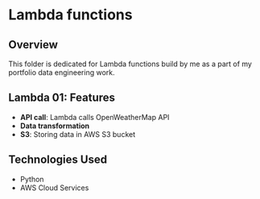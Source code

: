 # Lambda functions

## Overview
This folder is dedicated for Lambda functions build by me as a part of my portfolio data engineering work. 

## Lambda 01: Features
- **API call**: Lambda calls OpenWeatherMap API
- **Data transformation**
- **S3**: Storing data in AWS S3 bucket

## Technologies Used
- Python
- AWS Cloud Services




